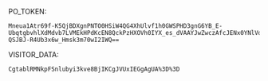 PO_TOKEN:
```
Mneua1Atr69f-K5QjBDXgnPNTO0HSiW4QG4XhUlvf1h0GWSPHD3gnG6YB_E-UbqtgbvhlXdMdvb7LVMEkHPdKcEN8QckPzHXOVh0IYX_es_dVAAYJwZwczAfcJENx0YNlVd1-QSJBJ-R4Ub3x6w_Hmsk3m70wI2IWQ==
```
VISITOR_DATA:
```
CgtablRMNkpFSnlubyi3kve8BjIKCgJVUxIEGgAgUA%3D%3D
```

